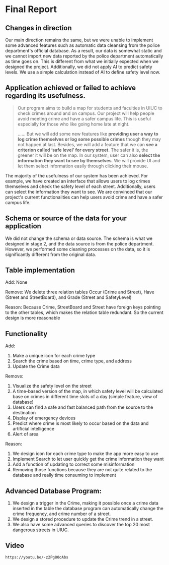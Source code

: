 # Final Report

## Changes in direction

Our main direction remains the same, but we were unable to implement some advanced features such as automatic data cleansing from the police department's official database. As a result, our data is somewhat static and we cannot import new data reported by the police department automatically as time goes on. This is different from what we initially expected when we designed the project. Additionally, we did not apply AI to predict safety levels. We use a simple calculation instead of AI to define safety level now.

## Application achieved or failed to achieve regarding its usefulness.

>   Our program aims to build a map for students and faculties in UIUC to check crimes around and on campus. Our project will help people avoid meeting crime and have a safer campus life. This is useful especially for those who like going home late at night.
>
>   ...... But we will add some new features like **providing user a way to log crime themselves or log some possible crimes** though they may not happen at last. Besides, we will add a feature that we can **see a criterion called ‘safe level’ for every street**. The safer it is, the greener it will be on the map. In our system, user can also **select the information they want to see by themselves**. We will provide UI and let them select information easily through clicking their mouse.

The majority of the usefulness of our system has been achieved. For example, we have created an interface that allows users to log crimes themselves and check the safety level of each street. Additionally, users can select the information they want to see. We are convinced that our project's current functionalities can help users avoid crime and have a safer campus life.

##  Schema or source of the data for your application

We did not change the schema or data source. The schema is what we designed in stage 2, and the data source is from the police department. However, we performed some cleaning processes on the data, so it is significantly different from the original data.

## Table implementation
Add: None

Remove: We delete three relation tables Occur (Crime and Street), Have (Street and StreetBoard), and Grade (Street and SafetyLevel)

Reason: Because Crime, StreetBoard and Street have foreign keys pointing to the other tables, which makes the relation table redundant. So the current design is more reasonable

## Functionality
Add: 
1. Make a unique icon for each crime type
2. Search the crime based on time, crime type, and address
3. Update the Crime data

Remove:
1. Visualize the safety level on the street
2. A time-based version of the map, in which safety level will be calculated base on crimes in different time slots of a day (simple feature, view of database)
3. Users can find a safe and fast balanced path from the source to the destination
4. Display of emergency devices
5. Predict where crime is most likely to occur based on the data and artificial intelligence
6. Alert of area

Reason:
1. We design icon for each crime type to make the app more easy to use
2. Implement Search to let user quickly get the crime information they want
3. Add a function of updating to correct some misinformation
4. Removing those functions because they are not quite related to the database and really time consuming to implement

## Advanced Database Program:
1. We design a trigger in the Crime, making it possible once a crime data inserted in the table the database program can automatically change the crime frequency, and crime number of a street.
2. We design a stored procedure to update the Crime trend in a street.
3. We also have some advanced queries to discover the top 20 most dangerous streets in UIUC.

## Video
```
https://youtu.be/-z2Pg80oAbs
```
